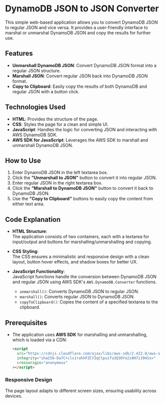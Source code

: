 # DynamoDB JSON to JSON Converter

This simple web-based application allows you to convert DynamoDB JSON to regular JSON and vice versa. It provides a user-friendly interface to marshal or unmarshal DynamoDB JSON and copy the results for further use.

## Features

- **Unmarshall DynamoDB JSON**: Convert DynamoDB JSON format into a regular JSON structure.
- **Marshall JSON**: Convert regular JSON back into DynamoDB JSON format.
- **Copy to Clipboard**: Easily copy the results of both DynamoDB and regular JSON with a button click.

## Technologies Used

- **HTML**: Provides the structure of the page.
- **CSS**: Styles the page for a clean and simple UI.
- **JavaScript**: Handles the logic for converting JSON and interacting with AWS DynamoDB SDK.
- **AWS SDK for JavaScript**: Leverages the AWS SDK to marshall and unmarshall DynamoDB JSON.

## How to Use

1. Enter DynamoDB JSON in the left textarea box.
2. Click the **"Unmarshall to JSON"** button to convert it into regular JSON.
3. Enter regular JSON in the right textarea box.
4. Click the **"Marshall to DynamoDB JSON"** button to convert it back to DynamoDB JSON.
5. Use the **"Copy to Clipboard"** buttons to easily copy the content from either text area.

## Code Explanation

- **HTML Structure**:  
  The application consists of two containers, each with a textarea for input/output and buttons for marshalling/unmarshalling and copying.
- **CSS Styling**:  
  The CSS ensures a minimalistic and responsive design with a clean layout, button hover effects, and shadow boxes for better UX.

- **JavaScript Functionality**:  
  JavaScript functions handle the conversion between DynamoDB JSON and regular JSON using AWS SDK's `AWS.DynamoDB.Converter` functions.

  - `unmarshall()`: Converts DynamoDB JSON to regular JSON.
  - `marshall()`: Converts regular JSON to DynamoDB JSON.
  - `copyToClipboard()`: Copies the content of a specified textarea to the clipboard.

## Prerequisites

- The application uses **AWS SDK** for marshalling and unmarshalling, which is loaded via a CDN:

  ```html
  <script
    src="https://cdnjs.cloudflare.com/ajax/libs/aws-sdk/2.422.0/aws-sdk.min.js"
    integrity="sha256-Da7C+cls1rahhFZCYIqCtpuiTu3Q3OYo2z8H7i394Ss="
    crossorigin="anonymous"
  ></script>
  ```

### Responsive Design

The page layout adapts to different screen sizes, ensuring usability across devices.
